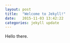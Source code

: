 ```yaml
---
layout: post
title:  "Welcome to Jekyll!"
date:   2015-11-03 13:42:22
categories: jekyll update
---
```

Hello there.
